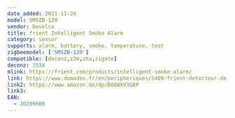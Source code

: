 ```yaml
---
date_added: 2021-11-24
model: SMSZB-120
vendor: Develco
title: frient Intelligent Smoke Alarm
category: sensor
supports: alarm, battery, smoke, temperature, test
zigbeemodel: ['SMSZB-120']
compatible: [deconz,z2m,zha,zigate]
deconz: 1534
mlink: https://frient.com/products/intelligent-smoke-alarm/
link: https://www.domadoo.fr/en/peripheriques/5409-frient-detecteur-de-fumee-intelligent-zigbee-30-5713594002330.html
link2: https://www.amazon.de/dp/B08WXV3G8P
link3: 
EAN: 
  - 20209600 
---
```



